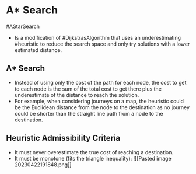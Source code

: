 # A* Search
#AStarSearch
* Is a modification of #DijkstrasAlgorithm that uses an underestimating #heuristic to reduce the search space and only try solutions with a lower estimated distance.

## A* Search
* Instead of using only the cost of the path for each node, the cost to get to each node is the sum of the total cost to get there plus the underestimate of the distance to reach the solution. 
* For example, when considering journeys on a map, the heuristic could be the Euclidean distance from the node to the destination as no journey could be shorter than the straight line path from a node to the destination.

## Heuristic Admissibility Criteria
* It must never overestimate the true cost of reaching a destination.
* It must be monotone (fits the triangle inequality):
![[Pasted image 20230422191848.png]]
